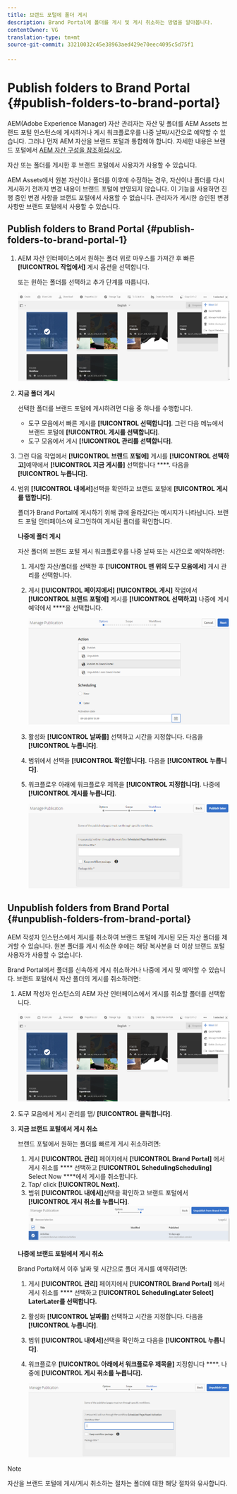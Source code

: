 ```yaml
---
title: 브랜드 포털에 폴더 게시
description: Brand Portal에 폴더를 게시 및 게시 취소하는 방법을 알아봅니다.
contentOwner: VG
translation-type: tm+mt
source-git-commit: 33210032c45e38963aed429e70eec4095c5d75f1

---
```



# Publish folders to Brand Portal {#publish-folders-to-brand-portal}

AEM(Adobe Experience Manager) 자산 관리자는 자산 및 폴더를 AEM Assets 브랜드 포털 인스턴스에 게시하거나 게시 워크플로우를 나중 날짜/시간으로 예약할 수 있습니다. 그러나 먼저 AEM 자산을 브랜드 포털과 통합해야 합니다. 자세한 내용은 브랜드 포털에서 [AEM 자산 구성을 참조하십시오](configure-aem-assets-with-brand-portal.md).

자산 또는 폴더를 게시한 후 브랜드 포털에서 사용자가 사용할 수 있습니다.

AEM Assets에서 원본 자산이나 폴더를 이후에 수정하는 경우, 자산이나 폴더를 다시 게시하기 전까지 변경 내용이 브랜드 포털에 반영되지 않습니다. 이 기능을 사용하면 진행 중인 변경 사항을 브랜드 포털에서 사용할 수 없습니다. 관리자가 게시한 승인된 변경 사항만 브랜드 포털에서 사용할 수 있습니다.

## Publish folders to Brand Portal {#publish-folders-to-brand-portal-1}

1. AEM 자산 인터페이스에서 원하는 폴더 위로 마우스를 가져간 후 빠른 **[!UICONTROL 작업에서]** 게시 옵션을 선택합니다.

   또는 원하는 폴더를 선택하고 추가 단계를 따릅니다.

   ![publish2bp](assets/publish2bp.png)

2. **지금 폴더 게시**

   선택한 폴더를 브랜드 포털에 게시하려면 다음 중 하나를 수행합니다.

   * 도구 모음에서 빠른 게시를 **[!UICONTROL 선택합니다]**. 그런 다음 메뉴에서 브랜드 포털에 **[!UICONTROL 게시를 선택합니다]**.
   * 도구 모음에서 게시 **[!UICONTROL 관리를 선택합니다]**.

3. 그런 다음 작업에서 **[!UICONTROL 브랜드 포털에]** 게시를 **[!UICONTROL 선택하고]**&#x200B;예약에서 **[!UICONTROL 지금 게시를]** 선택합니다 ****. 다음을 **[!UICONTROL 누릅니다].**
4. 범위 **[!UICONTROL 내에서]**&#x200B;선택을 확인하고 브랜드 포털에 **[!UICONTROL 게시를 탭합니다]**.

   폴더가 Brand Portal에 게시하기 위해 큐에 올라갔다는 메시지가 나타납니다. 브랜드 포털 인터페이스에 로그인하여 게시된 폴더를 확인합니다.

   **나중에 폴더 게시**

   자산 폴더의 브랜드 포털 게시 워크플로우를 나중 날짜 또는 시간으로 예약하려면:

   1. 게시할 자산/폴더를 선택한 후 **[!UICONTROL 맨 위의 도구 모음에서]** 게시 관리를 선택합니다.
   2. 게시 **[!UICONTROL 페이지에서]** **[!UICONTROL 게시]** 작업에서 **[!UICONTROL 브랜드 포털에]** 게시를 **[!UICONTROL 선택하고]** 나중에 게시 예약에서 ****&#x200B;을 선택합니다.

      ![publishlatebing](assets/publishlaterbp.png)

   3. 활성화 **[!UICONTROL 날짜를]** 선택하고 시간을 지정합니다. 다음을 **[!UICONTROL 누릅니다]**.
   4. 범위에서 선택을 **[!UICONTROL 확인합니다]**. 다음을 **[!UICONTROL 누릅니다]**.
   5. 워크플로우 아래에 워크플로우 제목을 **[!UICONTROL 지정합니다]**. 나중에 **[!UICONTROL 게시를 누릅니다]**.

      ![managechedlepub](assets/manageschedulepub.png)

## Unpublish folders from Brand Portal {#unpublish-folders-from-brand-portal}

AEM 작성자 인스턴스에서 게시를 취소하여 브랜드 포털에 게시된 모든 자산 폴더를 제거할 수 있습니다. 원본 폴더를 게시 취소한 후에는 해당 복사본을 더 이상 브랜드 포털 사용자가 사용할 수 없습니다.

Brand Portal에서 폴더를 신속하게 게시 취소하거나 나중에 게시 및 예약할 수 있습니다. 브랜드 포털에서 자산 폴더의 게시를 취소하려면:

1. AEM 작성자 인스턴스의 AEM 자산 인터페이스에서 게시를 취소할 폴더를 선택합니다.

   ![publish2bp-1](assets/publish2bp-1.png)

2. 도구 모음에서 게시 관리를 탭/ **[!UICONTROL 클릭합니다]**.

3. **지금 브랜드 포털에서 게시 취소**

   브랜드 포털에서 원하는 폴더를 빠르게 게시 취소하려면:

   1. 게시 **[!UICONTROL 관리]** 페이지에서 **[!UICONTROL Brand Portal]** 에서 게시 취소를 **** 선택하고 **[!UICONTROL SchedulingScheduling]** Select Now ****&#x200B;에서 게시를 취소합니다.
   2. Tap/ click **[!UICONTROL Next].**
   3. 범위 **[!UICONTROL 내에서]**&#x200B;선택을 확인하고 브랜드 포털에서 **[!UICONTROL 게시 취소를 누릅니다]**.
   ![게시 취소 확인](assets/confirm-unpublish.png)

   **나중에 브랜드 포털에서 게시 취소**

   Brand Portal에서 이후 날짜 및 시간으로 폴더 게시를 예약하려면:

   1. 게시 **[!UICONTROL 관리]** 페이지에서 **[!UICONTROL Brand Portal]** 에서 게시 취소를 **** 선택하고 **[!UICONTROL SchedulingLater Select]** **LaterLater를 선택합니다.**
   2. 활성화 **[!UICONTROL 날짜를]** 선택하고 시간을 지정합니다. 다음을 **[!UICONTROL 누릅니다]**.
   3. 범위 **[!UICONTROL 내에서]**&#x200B;선택을 확인하고 다음을 **[!UICONTROL 누릅니다]**.
   4. 워크플로우 **[!UICONTROL 아래에서 워크플로우 제목을]** 지정합니다 ****. 나중에 **[!UICONTROL 게시 취소를 누릅니다].**

      ![게시 취소 워크플로우](assets/unpublishworkflows.png)


>[!NOTE]
>
>자산을 브랜드 포털에 게시/게시 취소하는 절차는 폴더에 대한 해당 절차와 유사합니다.
